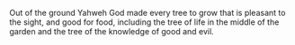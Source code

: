 Out of the ground Yahweh God made every tree to grow that is pleasant to the sight, and good for food, including the tree of life in the middle of the garden and the tree of the knowledge of good and evil.